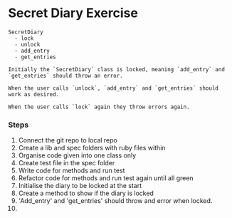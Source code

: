 # Secret Diary Exercise

```
SecretDiary
  - lock
  - unlock
  - add_entry
  - get_entries

Initially the `SecretDiary` class is locked, meaning `add_entry` and `get_entries` should throw an error.

When the user calls `unlock`, `add_entry` and `get_entries` should work as desired.

When the user calls `lock` again they throw errors again.
```
### Steps

1. Connect the git repo to local repo
2. Create a lib and spec folders with ruby files within
3. Organise code given into one class only
4. Create test file in the spec folder
5. Write code for methods and run test
6. Refactor code for methods and run test again until all green
7. Initialise the diary to be locked at the start
8. Create a method to show if the diary is locked
9. 'Add_entry' and 'get_entries' should throw and error when locked.
10. 
